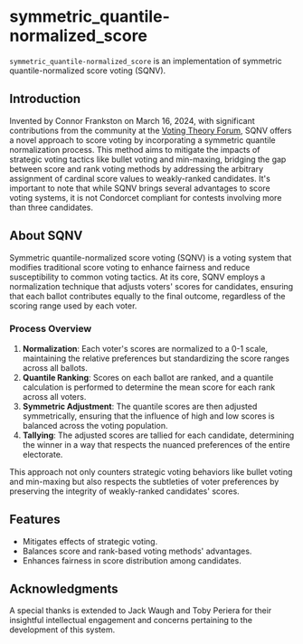 # symmetric_quantile-normalized_score
``symmetric_quantile-normalized_score`` is an implementation of symmetric quantile-normalized score voting (SQNV).

## Introduction
Invented by Connor Frankston on March 16, 2024, with significant contributions from the community at the [Voting Theory Forum](https://www.votingtheory.org/forum/), SQNV offers a novel approach to score voting by incorporating a symmetric quantile normalization process. This method aims to mitigate the impacts of strategic voting tactics like bullet voting and min-maxing, bridging the gap between score and rank voting methods by addressing the arbitrary assignment of cardinal score values to weakly-ranked candidates. It's important to note that while SQNV brings several advantages to score voting systems, it is not Condorcet compliant for contests involving more than three candidates.

## About SQNV
Symmetric quantile-normalized score voting (SQNV) is a voting system that modifies traditional score voting to enhance fairness and reduce susceptibility to common voting tactics. At its core, SQNV employs a normalization technique that adjusts voters' scores for candidates, ensuring that each ballot contributes equally to the final outcome, regardless of the scoring range used by each voter.

### Process Overview

1. **Normalization**: Each voter's scores are normalized to a 0-1 scale, maintaining the relative preferences but standardizing the score ranges across all ballots.
2. **Quantile Ranking**: Scores on each ballot are ranked, and a quantile calculation is performed to determine the mean score for each rank across all voters.
3. **Symmetric Adjustment**: The quantile scores are then adjusted symmetrically, ensuring that the influence of high and low scores is balanced across the voting population.
4. **Tallying**: The adjusted scores are tallied for each candidate, determining the winner in a way that respects the nuanced preferences of the entire electorate.

This approach not only counters strategic voting behaviors like bullet voting and min-maxing but also respects the subtleties of voter preferences by preserving the integrity of weakly-ranked candidates' scores.

## Features

- Mitigates effects of strategic voting.
- Balances score and rank-based voting methods' advantages.
- Enhances fairness in score distribution among candidates.

## Acknowledgments

A special thanks is extended to Jack Waugh and Toby Periera for their insightful intellectual engagement and concerns pertaining to the development of this system.